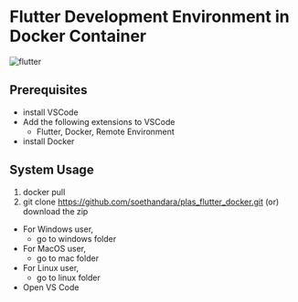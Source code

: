 # Flutter Development Environment in Docker Container
![flutter](https://github.com/soethandara/plas_flutter_docker/assets/148550611/26af9f16-4306-47be-ac17-36ad895f4185)

## Prerequisites 
- install VSCode
- Add the following extensions to VSCode
  - Flutter, Docker, Remote Environment
- install Docker
  
## System Usage
1. docker pull 
2. git clone https://github.com/soethandara/plas_flutter_docker.git (or) download the zip
- For Windows user,
  - go to windows folder
- For MacOS user,
  - go to mac folder
- For Linux user,
  - go to linux folder
- Open VS Code
